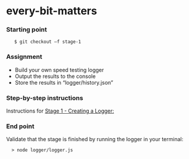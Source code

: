 # every-bit-matters


### Starting point
```
   $ git checkout –f stage-1
```                   

### Assignment
* Build your own speed testing logger
* Output the results to the console
* Store the results in “logger/history.json”
                   
### Step-by-step instructions

Instructions for [Stage 1 - Creating a Logger:](https://github.com/krsjan/every-bit-matters/wiki/1:-Creating-a-Logger/)

                   
### End point
Validate that the stage is finished by running the logger in your terminal:

```
  > node logger/logger.js 
```
